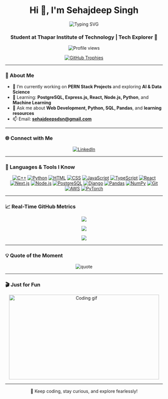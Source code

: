 <h1 align="center">Hi 👋, I'm Sehajdeep Singh</h1>

<p align="center">
  <img src="https://readme-typing-svg.herokuapp.com?font=Fira+Code&duration=4000&pause=1500&center=true&vCenter=true&multiline=true&width=700&height=100&lines=Web+Developer+%7C+Data+Science+Enthusiast;AI+Explorer+%7C+Machine+Learning+Learner;Lifelong+Learner+%F0%9F%93%9A+%7C+Tech+Enthusiast+%F0%9F%94%A5" alt="Typing SVG" />
</p>

<h3 align="center">Student at Thapar Institute of Technology | Tech Explorer 🚀</h3>

<p align="center">
  <img src="https://komarev.com/ghpvc/?username=sehajdeepsingh95&label=Profile%20views&color=0e75b6&style=flat" alt="Profile views" />
</p>

<p align="center">
  <a href="https://github.com/ryo-ma/github-profile-trophy">
    <img src="https://github-profile-trophy.vercel.app/?username=sehajdeepsingh95&theme=algolia&no-bg=true&no-frame=true&margin-w=10" alt="GitHub Trophies" />
  </a>
</p>

---

### 🧠 About Me

- 🔭 I’m currently working on **PERN Stack Projects** and exploring **AI & Data Science**
- 🌱 Learning: **PostgreSQL, Express.js, React, Node.js, Python**, and **Machine Learning**
- 💬 Ask me about **Web Development, Python, SQL, Pandas**, and **learning resources**
- 📫 Email: **sehajdeepsdsn@gmail.com**

---

### 🌐 Connect with Me

<p align="center">
  <a href="https://linkedin.com/in/sehajdeep-singh-75b50b309" target="_blank">
    <img src="https://img.shields.io/badge/LinkedIn-blue?logo=linkedin&style=for-the-badge" alt="LinkedIn" />
  </a>
</p>

---

### 🧰 Languages & Tools I Know

<p align="center">
  <a href="https://cplusplus.com/" target="_blank" title="C++"><img src="https://skillicons.dev/icons?i=cpp" alt="C++" /></a>
  <a href="https://www.python.org/" target="_blank" title="Python"><img src="https://skillicons.dev/icons?i=python" alt="Python" /></a>
  <a href="https://developer.mozilla.org/en-US/docs/Web/HTML" target="_blank" title="HTML"><img src="https://skillicons.dev/icons?i=html" alt="HTML" /></a>
  <a href="https://developer.mozilla.org/en-US/docs/Web/CSS" target="_blank" title="CSS"><img src="https://skillicons.dev/icons?i=css" alt="CSS" /></a>
  <a href="https://developer.mozilla.org/en-US/docs/Web/JavaScript" target="_blank" title="JavaScript"><img src="https://skillicons.dev/icons?i=js" alt="JavaScript" /></a>
  <a href="https://www.typescriptlang.org/" target="_blank" title="TypeScript"><img src="https://skillicons.dev/icons?i=ts" alt="TypeScript" /></a>
  <a href="https://react.dev/" target="_blank" title="React"><img src="https://skillicons.dev/icons?i=react" alt="React" /></a>
  <a href="https://nextjs.org/" target="_blank" title="Next.js"><img src="https://skillicons.dev/icons?i=nextjs" alt="Next.js" /></a>
  <a href="https://nodejs.org/" target="_blank" title="Node.js"><img src="https://skillicons.dev/icons?i=nodejs" alt="Node.js" /></a>
  <a href="https://www.postgresql.org/" target="_blank" title="PostgreSQL"><img src="https://skillicons.dev/icons?i=postgres" alt="PostgreSQL" /></a>
  <a href="https://www.djangoproject.com/" target="_blank" title="Django"><img src="https://skillicons.dev/icons?i=django" alt="Django" /></a>
  <a href="https://pandas.pydata.org/" target="_blank" title="Pandas"><img src="https://skillicons.dev/icons?i=pandas" alt="Pandas" /></a>
  <a href="https://numpy.org/" target="_blank" title="NumPy"><img src="https://skillicons.dev/icons?i=numpy" alt="NumPy" /></a>
  <a href="https://git-scm.com/" target="_blank" title="Git"><img src="https://skillicons.dev/icons?i=git" alt="Git" /></a>
  <a href="https://aws.amazon.com/" target="_blank" title="AWS"><img src="https://skillicons.dev/icons?i=aws" alt="AWS" /></a>
  <a href="https://pytorch.org/" target="_blank" title="PyTorch"><img src="https://skillicons.dev/icons?i=pytorch" alt="PyTorch" /></a>
</p>

---

### 📈 Real-Time GitHub Metrics

<p align="center">
  <img src="https://github-readme-stats.vercel.app/api?username=sehajdeepsingh95&theme=tokyonight&show_icons=true&hide_border=false&count_private=true" />
</p>

<p align="center">
  <img src="https://github-readme-streak-stats.herokuapp.com?user=sehajdeepsingh95&theme=tokyonight&hide_border=false" />
</p>

<p align="center">
  <img src="https://github-readme-stats.vercel.app/api/top-langs/?username=sehajdeepsingh95&layout=compact&theme=tokyonight&hide_border=false" />
</p>

---

### 💡 Quote of the Moment

<p align="center">
  <img src="https://quotes-github-readme.vercel.app/api?type=horizontal&theme=radical" alt="quote" />
</p>

---

### 🎬 Just for Fun

<p align="center">
  <img src="https://media.giphy.com/media/qgQUggAC3Pfv687qPC/giphy.gif" width="480" height="270" alt="Coding gif" />
</p>

---

<p align="center">🚀 Keep coding, stay curious, and explore fearlessly!</p>
